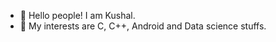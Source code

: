 - 👋 Hello people! I am Kushal.
- 👀 My interests are C, C++, Android and Data science stuffs.
<!---
Kushal2528/Kushal2528 is a ✨ special ✨ repository because its `README.md` (this file) appears on your GitHub profile.
You can click the Preview link to take a look at your changes.
--->

